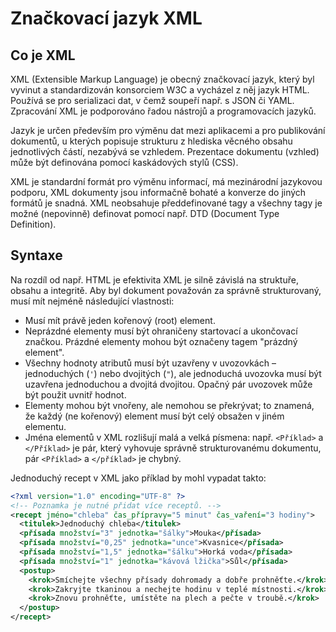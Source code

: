 # Značkovací jazyk XML

## Co je XML

XML (Extensible Markup Language) je obecný značkovací jazyk, který byl vyvinut a standardizován konsorciem W3C a vycházel z něj jazyk HTML. Používá se pro serializaci dat, v čemž soupeří např. s JSON či YAML. Zpracování XML je podporováno řadou nástrojů a programovacích jazyků.

Jazyk je určen především pro výměnu dat mezi aplikacemi a pro publikování dokumentů, u kterých popisuje strukturu z hlediska věcného obsahu jednotlivých částí, nezabývá se vzhledem. Prezentace dokumentu (vzhled) může být definována pomocí kaskádových stylů (CSS).

XML je standardní formát pro výměnu informací, má mezinárodní jazykovou podporu, XML dokumenty jsou informačně bohaté a konverze do jiných formátů je snadná. XML neobsahuje předdefinované tagy a všechny tagy je možné (nepovinně) definovat pomocí např. DTD (Document Type Definition).

## Syntaxe 

Na rozdíl od např. HTML je efektivita XML je silně závislá na struktuře, obsahu a integritě. Aby byl dokument považován za správně strukturovaný, musí mít nejméně následující vlastnosti:

- Musí mít právě jeden kořenový (root) element.
- Neprázdné elementy musí být ohraničeny startovací a ukončovací značkou. Prázdné elementy mohou být označeny tagem "prázdný element".
- Všechny hodnoty atributů musí být uzavřeny v uvozovkách – jednoduchých (`'`) nebo dvojitých (`"`), ale jednoduchá uvozovka musí být uzavřena jednoduchou a dvojitá dvojitou. Opačný pár uvozovek může být použit uvnitř hodnot.
- Elementy mohou být vnořeny, ale nemohou se překrývat; to znamená, že každý (ne kořenový) element musí být celý obsažen v jiném elementu.
- Jména elementů v XML rozlišují malá a velká písmena: např. `<Příklad>` a `</Příklad>` je pár, který vyhovuje správně strukturovanému dokumentu, pár `<Příklad>` a `</příklad>` je chybný.

Jednoduchý recept v XML jako příklad by mohl vypadat takto:

```xml
<?xml version="1.0" encoding="UTF-8" ?>
<!-- Poznamka je nutné přidat více receptů. -->
<recept jméno="chleba" čas_přípravy="5 minut" čas_vaření="3 hodiny">
  <titulek>Jednoduchý chleba</titulek>
  <přísada množství="3" jednotka="šálky">Mouka</přísada>
  <přísada množství="0,25" jednotka="unce">Kvasnice</přísada>
  <přísada množství="1,5" jednotka="šálku">Horká voda</přísada>
  <přísada množství="1" jednotka="kávová lžička">Sůl</přísada>
  <postup>
    <krok>Smíchejte všechny přísady dohromady a dobře prohněťte.</krok>
    <krok>Zakryjte tkaninou a nechejte hodinu v teplé místnosti.</krok>
    <krok>Znovu prohněťte, umístěte na plech a pečte v troubě.</krok>
  </postup>
</recept>
```
